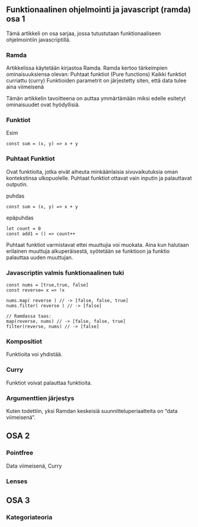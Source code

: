 ## Funktionaalinen ohjelmointi ja javascript (ramda) osa 1

Tämä artikkeli on osa sarjaa, jossa tutustutaan funktionaaliseen ohjelmointiin javascriptillä. 

### Ramda

Artikkelissa käytetään kirjastoa Ramda. Ramda kertoo tärkeimpien ominaisuuksiensa olevan:
Puhtaat funktiot (Pure functions)
Kaikki funktiot curriattu (curry)
Funktioiden parametrit on järjestetty siten, että data tulee aina viimeisenä

Tämän artikkelin tavoitteena on auttaa ymmärtämään miksi edelle esitetyt ominaisuudet ovat hyödyllisiä. 

### Funktiot

Esim 
```
const sum = (x, y) => x + y
```

### Puhtaat Funktiot

Ovat funktioita, jotka eivät aiheuta minkäänlaisia sivuvaikutuksia oman kontekstinsa ulkopuolelle. Puhtaat funktiot ottavat vain inputin ja palauttavat outputin.

puhdas
```
const sum = (x, y) => x + y
```
epäpuhdas
```
let count = 0
const add1 = () => count++
```
Puhtaat funktiot varmistavat ettei muuttujia voi muokata. Aina kun halutaan erilainen muuttuja alkuperäisestä, syötetään se funktioon ja funktio palauttaa uuden muuttujan.

### Javascriptin valmis funktionaalinen tuki
```
const nums = [true,true, false]
const reverse= x => !x 

nums.map( reverse ) // -> [false, false, true]
nums.filter( reverse ) // -> [false]

// Ramdassa taas:
map(reverse, nums) // -> [false, false, true]
filter(reverse, nums) // -> [false]
```
### Kompositiot

Funktioita voi yhdistää.

### Curry

Funktiot voivat palauttaa funktioita.

### Argumenttien järjestys

Kuten todettiin, yksi Ramdan keskeisiä suunnitteluperiaatteita on “data viimeisenä”.
 




## OSA 2
### Pointfree

Data viimeisenä, Curry

### Lenses


## OSA 3
### Kategoriateoria
